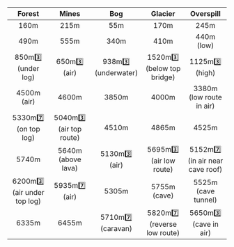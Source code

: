 Forest | Mines | Bog | Glacier | Overspill
:--: | :--: | :--: | :--: | :--:  
160m | 215m | 55m | 170m | 245m
490m | 555m | 340m | 410m | 440m (low)
850m3️⃣ (under log) | 650m3️⃣ (air) | 938m3️⃣ (underwater)  | 1520m3️⃣ (below top bridge) | 1125m3️⃣ (high)
4500m (air) | 4600m | 3850m | 4000m | 3380m (low route in air)
5330m7️⃣ (on top log) | 5040m3️⃣ (air top route) | 4510m | 4865m | 4525m
5740m | 5640m (above lava) | 5130m3️⃣ (air) | 5695m3️⃣ (air low route) | 5152m7️⃣ (in air near cave roof)
6200m3️⃣ (air under top log) | 5935m7️⃣ (air) | 5305m | 5755m (cave) | 5525m (cave tunnel)
6335m | 6455m | 5710m7️⃣ (caravan) | 5820m7️⃣ (reverse low route) | 5650m3️⃣ (cave in air)
